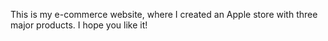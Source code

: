 This is my e-commerce website, where I created an Apple store with three major products. I hope you like it! 

